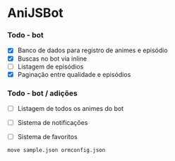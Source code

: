 # AniJSBot

### Todo - bot

- [x] Banco de dados para registro de animes e episódio   
- [x] Buscas no bot via inline
- [ ] Listagem de episódios
- [x] Paginação entre qualidade e episódios

### Todo - bot / adições
- [ ] Listagem de todos os animes do bot
- [ ] Sistema de notificações
- [ ] Sistema de favoritos


```basg
move sample.json ormconfig.json
``` 